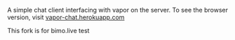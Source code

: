 A simple chat client interfacing with vapor on the server. To see the browser version, visit <a href="https://vapor-chat.herokuapp.com">vapor-chat.herokuapp.com</a>

This fork is for bimo.live test
